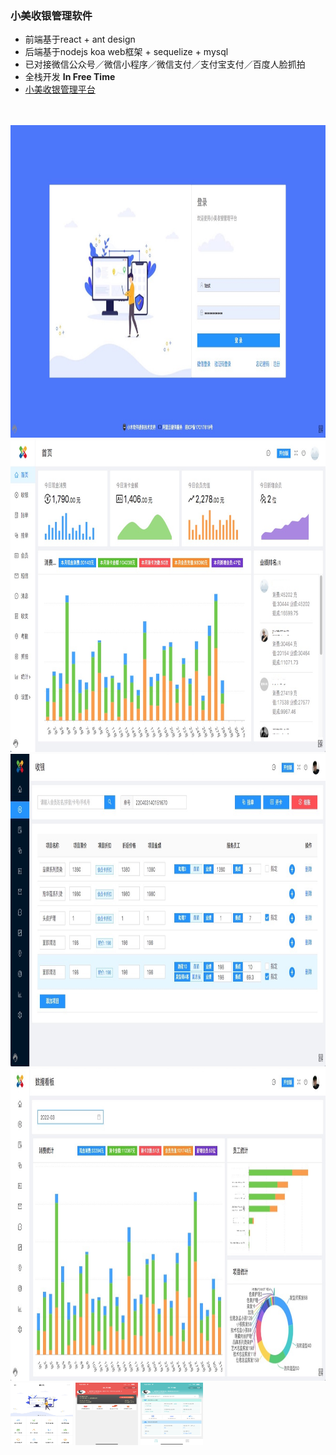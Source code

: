 ###  小美收银管理软件

* 前端基于react + ant design
* 后端基于nodejs koa web框架 + sequelize + mysql
* 已对接微信公众号／微信小程序／微信支付／支付宝支付／百度人脸抓拍
* 全栈开发 **In Free Time**
* [小美收银管理平台](https://www.ixiaomu.cn/xiaomei)
<br/>
<br/>
<img src="https://raw.githubusercontent.com/wosxieez/XiaoMeiCashier/master/screenshot/1.png" alt="" width="800" height="500"/>
<br/>
<img src="https://raw.githubusercontent.com/wosxieez/XiaoMeiCashier/master/screenshot/2.png" alt="" width="800" height="500"/>
<br/>
<img src="https://raw.githubusercontent.com/wosxieez/XiaoMeiCashier/master/screenshot/5.png" alt="" width="800" height="500"/>
<br/>
<img src="https://raw.githubusercontent.com/wosxieez/XiaoMeiCashier/master/screenshot/9.png" alt="" width="800" height="500"/>
<br/>
<img src="https://raw.githubusercontent.com/wosxieez/XiaoMeiCashier/master/screenshot/15.png" alt="" width="100" height="100"/>
<img src="https://raw.githubusercontent.com/wosxieez/XiaoMeiCashier/master/screenshot/16.png" alt="" width="100" height="100"/>
<img src="https://raw.githubusercontent.com/wosxieez/XiaoMeiCashier/master/screenshot/17.png" alt="" width="100" height="100"/>
